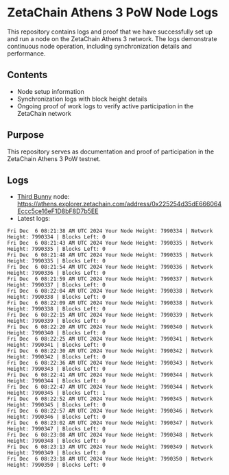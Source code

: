 # ZetaChain Athens 3 PoW Node Logs
This repository contains logs and proof that we have successfully set up and run a node on the ZetaChain Athens 3 network. The logs demonstrate continuous node operation, including synchronization details and performance.

## Contents
- Node setup information
- Synchronization logs with block height details
- Ongoing proof of work logs to verify active participation in the ZetaChain network

## Purpose
This repository serves as documentation and proof of participation in the ZetaChain Athens 3 PoW testnet.

## Logs

- [Third Bunny](https://thirdbunny.xyz/) node: https://athens.explorer.zetachain.com/address/0x225254d35dE666064Eccc5ce16eF1D8bF8D7b5EE
- Latest logs:
```
Fri Dec  6 08:21:38 AM UTC 2024 Your Node Height: 7990334 | Network Height: 7990334 | Blocks Left: 0
Fri Dec  6 08:21:43 AM UTC 2024 Your Node Height: 7990335 | Network Height: 7990335 | Blocks Left: 0
Fri Dec  6 08:21:48 AM UTC 2024 Your Node Height: 7990335 | Network Height: 7990335 | Blocks Left: 0
Fri Dec  6 08:21:54 AM UTC 2024 Your Node Height: 7990336 | Network Height: 7990336 | Blocks Left: 0
Fri Dec  6 08:21:59 AM UTC 2024 Your Node Height: 7990337 | Network Height: 7990337 | Blocks Left: 0
Fri Dec  6 08:22:04 AM UTC 2024 Your Node Height: 7990338 | Network Height: 7990338 | Blocks Left: 0
Fri Dec  6 08:22:09 AM UTC 2024 Your Node Height: 7990338 | Network Height: 7990338 | Blocks Left: 0
Fri Dec  6 08:22:15 AM UTC 2024 Your Node Height: 7990339 | Network Height: 7990339 | Blocks Left: 0
Fri Dec  6 08:22:20 AM UTC 2024 Your Node Height: 7990340 | Network Height: 7990340 | Blocks Left: 0
Fri Dec  6 08:22:25 AM UTC 2024 Your Node Height: 7990341 | Network Height: 7990341 | Blocks Left: 0
Fri Dec  6 08:22:30 AM UTC 2024 Your Node Height: 7990342 | Network Height: 7990342 | Blocks Left: 0
Fri Dec  6 08:22:36 AM UTC 2024 Your Node Height: 7990343 | Network Height: 7990343 | Blocks Left: 0
Fri Dec  6 08:22:41 AM UTC 2024 Your Node Height: 7990344 | Network Height: 7990344 | Blocks Left: 0
Fri Dec  6 08:22:47 AM UTC 2024 Your Node Height: 7990344 | Network Height: 7990345 | Blocks Left: 1
Fri Dec  6 08:22:52 AM UTC 2024 Your Node Height: 7990345 | Network Height: 7990345 | Blocks Left: 0
Fri Dec  6 08:22:57 AM UTC 2024 Your Node Height: 7990346 | Network Height: 7990346 | Blocks Left: 0
Fri Dec  6 08:23:02 AM UTC 2024 Your Node Height: 7990347 | Network Height: 7990347 | Blocks Left: 0
Fri Dec  6 08:23:08 AM UTC 2024 Your Node Height: 7990348 | Network Height: 7990348 | Blocks Left: 0
Fri Dec  6 08:23:13 AM UTC 2024 Your Node Height: 7990349 | Network Height: 7990349 | Blocks Left: 0
Fri Dec  6 08:23:18 AM UTC 2024 Your Node Height: 7990350 | Network Height: 7990350 | Blocks Left: 0
```
